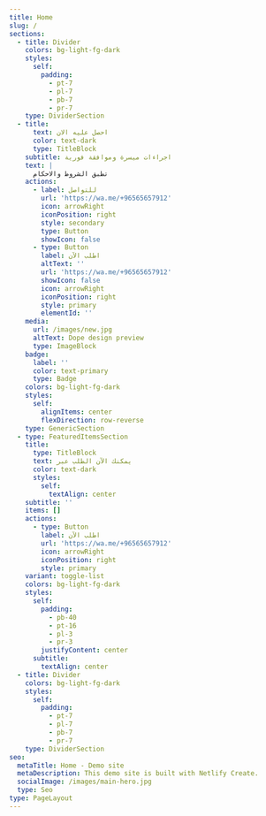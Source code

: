 ```yaml
---
title: Home
slug: /
sections:
  - title: Divider
    colors: bg-light-fg-dark
    styles:
      self:
        padding:
          - pt-7
          - pl-7
          - pb-7
          - pr-7
    type: DividerSection
  - title:
      text: احصل عليه الان
      color: text-dark
      type: TitleBlock
    subtitle: اجراءات ميسرة وموافقة فورية
    text: |
      تطبق الشروط والاحكام 
    actions:
      - label: للتواصل
        url: 'https://wa.me/+96565657912'
        icon: arrowRight
        iconPosition: right
        style: secondary
        type: Button
        showIcon: false
      - type: Button
        label: اطلب الآن
        altText: ''
        url: 'https://wa.me/+96565657912'
        showIcon: false
        icon: arrowRight
        iconPosition: right
        style: primary
        elementId: ''
    media:
      url: /images/new.jpg
      altText: Dope design preview
      type: ImageBlock
    badge:
      label: ''
      color: text-primary
      type: Badge
    colors: bg-light-fg-dark
    styles:
      self:
        alignItems: center
        flexDirection: row-reverse
    type: GenericSection
  - type: FeaturedItemsSection
    title:
      type: TitleBlock
      text: يمكنك الآن الطلب عبر
      color: text-dark
      styles:
        self:
          textAlign: center
    subtitle: ''
    items: []
    actions:
      - type: Button
        label: اطلب الآن
        url: 'https://wa.me/+96565657912'
        icon: arrowRight
        iconPosition: right
        style: primary
    variant: toggle-list
    colors: bg-light-fg-dark
    styles:
      self:
        padding:
          - pb-40
          - pt-16
          - pl-3
          - pr-3
        justifyContent: center
      subtitle:
        textAlign: center
  - title: Divider
    colors: bg-light-fg-dark
    styles:
      self:
        padding:
          - pt-7
          - pl-7
          - pb-7
          - pr-7
    type: DividerSection
seo:
  metaTitle: Home - Demo site
  metaDescription: This demo site is built with Netlify Create.
  socialImage: /images/main-hero.jpg
  type: Seo
type: PageLayout
---
```

